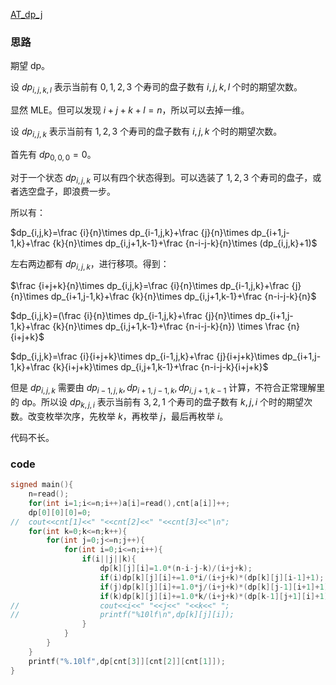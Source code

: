 [AT_dp_j](https://www.luogu.com.cn/problem/AT_dp_j)

### 思路

期望 dp。

设 $dp_{i,j,k,l}$ 表示当前有 $0,1,2,3$ 个寿司的盘子数有 $i,j,k,l$ 个时的期望次数。

显然 MLE。但可以发现 $i+j+k+l=n$，所以可以去掉一维。

设 $dp_{i,j,k}$ 表示当前有 $1,2,3$ 个寿司的盘子数有 $i,j,k$ 个时的期望次数。

首先有 $dp_{0,0,0}=0$。

对于一个状态 $dp_{i,j,k}$ 可以有四个状态得到。可以选装了 $1,2,3$ 个寿司的盘子，或者选空盘子，即浪费一步。

所以有：

$dp_{i,j,k}=\frac {i}{n}\times dp_{i-1,j,k}+\frac {j}{n}\times dp_{i+1,j-1,k}+\frac {k}{n}\times dp_{i,j+1,k-1}+\frac {n-i-j-k}{n}\times (dp_{i,j,k}+1)$

左右两边都有 $dp_{i,j,k}$，进行移项。得到：

$\frac {i+j+k}{n}\times dp_{i,j,k}=\frac {i}{n}\times dp_{i-1,j,k}+\frac {j}{n}\times dp_{i+1,j-1,k}+\frac {k}{n}\times dp_{i,j+1,k-1}+\frac {n-i-j-k}{n}$

$dp_{i,j,k}=(\frac {i}{n}\times dp_{i-1,j,k}+\frac {j}{n}\times dp_{i+1,j-1,k}+\frac {k}{n}\times dp_{i,j+1,k-1}+\frac {n-i-j-k}{n}) \times \frac {n}{i+j+k}$

$dp_{i,j,k}=\frac {i}{i+j+k}\times dp_{i-1,j,k}+\frac {j}{i+j+k}\times dp_{i+1,j-1,k}+\frac {k}{i+j+k}\times dp_{i,j+1,k-1}+\frac {n-i-j-k}{i+j+k}$

但是 $dp_{i,j,k}$ 需要由 $dp_{i-1,j,k},dp_{i+1,j-1,k},dp_{i,j+1,k-1}$ 计算，不符合正常理解里的 dp。所以设 $dp_{k,j,i}$ 表示当前有 $3,2,1$ 个寿司的盘子数有 $k,j,i$ 个时的期望次数。改变枚举次序，先枚举 $k$，再枚举 $j$，最后再枚举 $i$。

代码不长。

### code

```cpp
signed main(){
	n=read();
	for(int i=1;i<=n;i++)a[i]=read(),cnt[a[i]]++;
	dp[0][0][0]=0;
//	cout<<cnt[1]<<" "<<cnt[2]<<" "<<cnt[3]<<"\n";
	for(int k=0;k<=n;k++){
		for(int j=0;j<=n;j++){
			for(int i=0;i<=n;i++){
				if(i||j||k){
					dp[k][j][i]=1.0*(n-i-j-k)/(i+j+k);
					if(i)dp[k][j][i]+=1.0*i/(i+j+k)*(dp[k][j][i-1]+1);
					if(j)dp[k][j][i]+=1.0*j/(i+j+k)*(dp[k][j-1][i+1]+1);
					if(k)dp[k][j][i]+=1.0*k/(i+j+k)*(dp[k-1][j+1][i]+1);
//					cout<<i<<" "<<j<<" "<<k<<" ";
//					printf("%10lf\n",dp[k][j][i]);
				}
			}
		}
	}
	printf("%.10lf",dp[cnt[3]][cnt[2]][cnt[1]]);
}
```